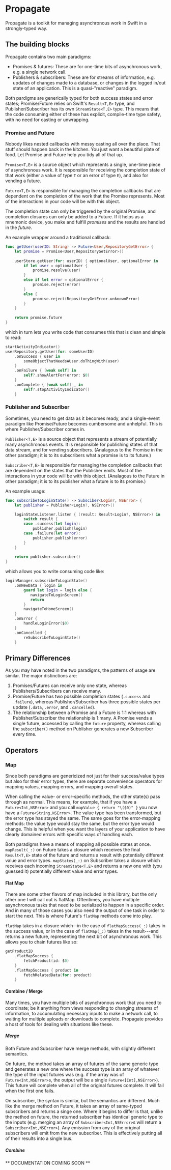 # Propagate

Propagate is a toolkit for managing asynchronous work in Swift in a strongly-typed way.

## The building blocks

Propagate contains two main paradigms:

- Promises & futures: These are for one-time bits of asynchronous work, e.g. a single network call.
- Publishers & subscribers: These are for streams of information, e.g. updates of changes made to a database, or changes in the logged in/out state of an application. This is a quasi-"reactive" paradigm.

Both pardigms are generically typed for both success states and error states; Promise/Future relies on Swift's `Result<T,E>` type, and Publisher/Subscriber has its own `StreamState<T,E>` type. This means that the code consuming either of these has explicit, compile-time type safety, with no need for casting or unwrapping.

### Promise and Future

Nobody likes nested callbacks with messy casting all over the place. That stuff should happen back in the kitchen. You just want a beautiful plate of food. Let Promise and Future help you tidy all of that up.

`Promise<T,E>` is a source object which represents a single, one-time piece of asynchronous work. It is responsible for receiving the completion state of that work (either a value of type `T` or an error of type `E`), and also for vending a future.

`Future<T,E>` is responsible for managing the completion callbacks that are dependent on the completion of the work that the Promise represents. Most of the interactions in your code will be with this object.

The completion state can only be triggered by the original Promise, and completion closures can only be added to a Future. If it helps as a mnemonic device, you make and fulfill _promises_ and the results are handled in the _future_.

An example wrapper around a traditional callback:
```Swift
func getUser(userID: String) -> Future<User,RepositoryGetError> {
    let promise = Promise<User,RepositoryGetError>()
    
    userStore.getUser(for: userID) { optionalUser, optionalError in
        if let user = optionalUser {
            promise.resolve(user)
        }
        else if let error = optionalError {
            promise.reject(error)
        }
        else {
            promise.reject(RepositoryGetError.unknownError)
        }
    }
    
    return promise.future
}
```

which in turn lets you write code that consumes this that is clean and simple to read:

```Swift
startActivityIndicator()
userRepository.getUser(for: someUserID)
    .onSuccess { user in
        someObjectThatNeedsAUser.doThingWith(user)
    }
    .onFailure { [weak self] in
        self?.showAlertFor(error: $0)
    }
    .onComplete { [weak self] _ in
        self?.stopActivityIndicator()
    }
```

### Publisher and Subscriber

Sometimes, you need to get data as it becomes ready, and a single-event paradigm like Promise/Future becomes cumbersome and unhelpful. This is where Publisher/Subscriber comes in.

`Publisher<T,E>` is a source object that represents a stream of potentially many asynchronous events. It is responsible for publishing states of that data stream, and for vending subscribers. (Analagous to the Promise in the other paradigm; it is to its subscribers what a promise is to its future.)

`Subscriber<T,E>` is responsible for managing the completion callbacks that are dependent on the states that the Publisher emits. Most of the interactions in your code will be with this object. (Analagous to the Future in other paradigm; it is to its publisher what a future is to its promise.)

An example usage:

```Swift
func subscribeToLoginState() -> Subsciber<Login?, NSError> {
    let publisher = Publisher<Login?, NSError>()

    loginStateListener.listen { (result: Result<Login?, NSError>) in
        switch result {
        case .success(let login):
            publisher.publish(login)
        case .failure(let error):
            publisher.publish(error)
        }
    }
    
    return publisher.subscriber()
}
```

which allows you to write consuming code like:

```Swift
loginManager.subscribeToLoginState()
    .onNewData { login in
        guard let login = login else {
           navigateToLoginScreen()
           return
        }
        navigateToHomeScreen()
    }
    .onError {
        handleLoginError($0)
    }
    .onCancelled {
        reSubscribeToLoginState()
    }
```

## Primary Differences

As you may have noted in the two paradigms, the patterns of usage are similar. The major distinctions are:

1. Promises/Futures can receive only one state, whereas Publishers/Subscribers can receive many.
2. Promise/Future has two possible completion states (`.success` and `.failure`), whereas Publisher/Subscriber has three possible states per update (`.data`, `.error`, and `.cancelled`).
3. The relationship between a Promise and a Future is 1:1 whereas with Publisher/Subscriber the relationship is 1:many. A Promise vends a single future, accessed by calling the `future` property, whereas calling the `subscriber()` method on Publisher generates a new Subscriber every time.

## Operators

### Map

Since both paradigms are genericized not just for their success/value types but also for their error types, there are separate convenience operators for mapping values, mapping errors, and mapping overall states.

When calling the value- or error-specific methods, the other state(s) pass through as normal. This means, for example, that if you have a `Future<Int,NSError>` and you call `mapValue { return "\($0)" }` you now have a `Future<String,NSError>`. The value type has been transformed, but the error type has stayed the same. The same goes for the error-mapping methods: the value type would stay the same, but the error type would change. This is helpful when you want the layers of your application to have clearly domained errors with specific ways of handling each.

Both paradigms have a means of mapping all possible states at once. `mapResult(_:)` on Future takes a closure which receives the final `Result<T,E>` state of the future and returns a result with potentially different value and error types. `mapStates(_:)` on Subscriber takes a closure which receives each incoming `StreamState<T,E>` and returns a new one with (you guessed it) potentially different value and error types.

#### Flat Map

There are some other flavors of map included in this library, but the only other one I will call out is flatMap. Oftentimes, you have multiple asynchronous tasks that need to be serialized to happen in a specific order. And in many of those cases you also need the output of one task in order to start the next. This is where Future's `flatMap` methods come into play.

`flatMap` takes in a closure which--in the case of `flatMapSuccess(_:)` takes in the success value, or in the case of `flatMap(_:)` takes in the result---and returns a new future, representing the next bit of asynchronous work. This allows you to chain futures like so:

```Swift
getProductID
    .flatMapSuccess {
        fetchProduct(id: $0)
    }
    .flatMapSuccess { product in
        fetchRelatedData(for: product)
    }
```

#### Combine / Merge

Many times, you have multiple bits of asynchronous work that you need to coordinate; be it anything from views responding to changing streams of information, to accumulating necessary inputs to make a network call, to waiting for multiple uploads or downloads to complete. Propagate provides a host of tools for dealing with situations like these.

##### Merge

Both Future and Subscriber have merge methods, with slightly different semantics.

On future, the method takes an array of futures of the same generic type and generates a new one where the success type is an array of whatever the type of the input futures was (e.g. if the array was of `Future<Int,NSError>`s, the output will be a single `Future<[Int],NSError>`). This future will complete when all of the original futures complete. It will fail when the first one fails.

On subscriber, the syntax is similar, but the semantics are different. Much like the merge method on Future, it takes an array of same-typed subscribers and returns a singe one. Where it begins to differ is that, unlike the method on future, the returned subscriber has identical generic type to the inputs (e.g. merging an array of `Subscriber<Int,NSError>`s will return a `Subscriber<Int,NSError>`). Any emission from any of the original subscribers will emit from the new subscriber. This is effectively putting all of their results into a single bus.

##### Combine

** DOCUMENTATION COMING SOON **
